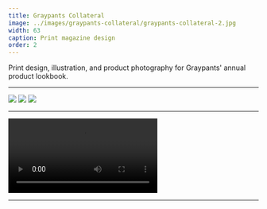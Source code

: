 ```yaml
---
title: Graypants Collateral
image: ../images/graypants-collateral/graypants-collateral-2.jpg
width: 63
caption: Print magazine design
order: 2
---
```


Print design, illustration, and product photography for Graypants' annual product lookbook.

***

![](../images/graypants-collateral/graypants-collateral-1.jpg)
![](../images/graypants-collateral/graypants-collateral-2.jpg)
![](../images/graypants-collateral/graypants-collateral-3.jpg)

***

<video controls src="images/graypants-lookbook-flipthrough.mp4"></video>

***
